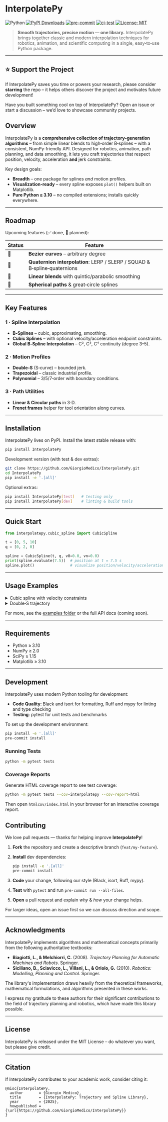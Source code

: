 # InterpolatePy

![Python](https://img.shields.io/badge/python-3.10+-blue)
[![PyPI Downloads](https://static.pepy.tech/badge/interpolatepy)](https://pepy.tech/projects/interpolatepy)
[![pre-commit](https://github.com/GiorgioMedico/InterpolatePy/actions/workflows/pre-commit.yml/badge.svg)](https://github.com/GiorgioMedico/InterpolatePy/actions/workflows/pre-commit.yml)
[![ci-test](https://github.com/GiorgioMedico/InterpolatePy/actions/workflows/test.yml/badge.svg)](https://github.com/GiorgioMedico/InterpolatePy/actions/workflows/test.yml)
[![License: MIT](https://img.shields.io/badge/License-MIT-yellow.svg)](https://opensource.org/licenses/MIT)

> **Smooth trajectories, precise motion — one library.**
> InterpolatePy brings together classic and modern interpolation techniques for robotics, animation, and scientific computing in a single, easy‑to‑use Python package.

---

## ⭐️ Support the Project

If InterpolatePy saves you time or powers your research, please consider **starring** the repo – it helps others discover the project and motivates future development!


Have you built something cool on top of InterpolatePy? Open an issue or start a discussion – we’d love to showcase community projects.


## Overview

InterpolatePy is a **comprehensive collection of trajectory‑generation algorithms** – from simple linear blends to high‑order B‑splines – with a consistent, NumPy‑friendly API. Designed for robotics, animation, path planning, and data smoothing, it lets you craft trajectories that respect position, velocity, acceleration **and** jerk constraints.

Key design goals:

* **Breadth** – one package for splines *and* motion profiles.
* **Visualization‑ready** – every spline exposes `plot()` helpers built on Matplotlib.
* **Pure Python ≥ 3.10** – no compiled extensions; installs quickly everywhere.

---

## Roadmap

Upcoming features (✅ done, 🚧 planned):

| Status | Feature                                                                   |
| ------ | ------------------------------------------------------------------------- |
| 🚧     | **Bezier curves** – arbitrary degree                                      |
| 🚧     | **Quaternion interpolation**: LERP / SLERP / SQUAD & B‑spline‑quaternions |
| 🚧     | **Linear blends** with quintic/parabolic smoothing                        |
| 🚧     | **Spherical paths** & great‑circle splines                                |

---

## Key Features

### 1 · Spline Interpolation

* **B‑Splines** – cubic, approximating, smoothing.
* **Cubic Splines** – with optional velocity/acceleration endpoint constraints.
* **Global B‑Spline Interpolation** – C², C³, C⁴ continuity (degree 3–5).

### 2 · Motion Profiles

* **Double‑S** (S‑curve) – bounded jerk.
* **Trapezoidal** – classic industrial profile.
* **Polynomial** – 3/5/7‑order with boundary conditions.

### 3 · Path Utilities

* **Linear & Circular paths** in 3‑D.
* **Frenet frames** helper for tool orientation along curves.

---

## Installation

InterpolatePy lives on PyPI. Install the latest stable release with:

```bash
pip install InterpolatePy
```

Development version (with test & dev extras):

```bash
git clone https://github.com/GiorgioMedico/InterpolatePy.git
cd InterpolatePy
pip install -e '.[all]'
```

Optional extras:

```bash
pip install InterpolatePy[test]   # testing only
pip install InterpolatePy[dev]    # linting & build tools
```

---

## Quick Start

```python
from interpolatepy.cubic_spline import CubicSpline

t = [0, 5, 10]
q = [0, 2, 0]

spline = CubicSpline(t, q, v0=0.0, vn=0.0)
print(spline.evaluate(7.5))  # position at t = 7.5 s
spline.plot()                # visualize position/velocity/acceleration
```

---

## Usage Examples

<details>
<summary>Cubic spline with velocity constraints</summary>

```python
from interpolatepy.cubic_spline import CubicSpline

t_points = [0.0, 5.0, 7.0, 10.0]
q_points = [1.0, 3.0, -1.0, 2.0]

s = CubicSpline(t_points, q_points, v0=1.0, vn=0.0)
position = s.evaluate(6.0)
```

</details>

<details>
<summary>Double‑S trajectory</summary>

```python
from interpolatepy.double_s import DoubleSTrajectory, StateParams, TrajectoryBounds

state  = StateParams(q_0=0, q_1=10, v_0=0, v_1=0)
bounds = TrajectoryBounds(v_bound=5, a_bound=10, j_bound=30)
traj   = DoubleSTrajectory(state, bounds)
```

</details>

For more, see the [examples folder](examples/) or the full API docs (coming soon).

---

## Requirements

* Python ≥ 3.10
* NumPy ≥ 2.0
* SciPy ≥ 1.15
* Matplotlib ≥ 3.10

---

## Development

InterpolatePy uses modern Python tooling for development:

* **Code Quality**: Black and isort for formatting, Ruff and mypy for linting and type checking
* **Testing**: pytest for unit tests and benchmarks

To set up the development environment:

```bash
pip install -e '.[all]'
pre-commit install
```

### Running Tests

```bash
python -m pytest tests
```

### Coverage Reports

Generate HTML coverage report to see test coverage:

```bash
python -m pytest tests --cov=interpolatepy --cov-report=html
```

Then open `htmlcov/index.html` in your browser for an interactive coverage report.

## Contributing

We love pull requests — thanks for helping improve **InterpolatePy**!

1. **Fork** the repository and create a descriptive branch (`feat/my-feature`).
2. **Install** dev dependencies:

   ```bash
   pip install -e '.[all]'
   pre-commit install
   ```
3. **Code** your change, following our style (Black, isort, Ruff, mypy).
4. **Test** with `pytest` and run `pre-commit run --all-files`.
5. **Open** a pull request and explain *why* & *how* your change helps.

For larger ideas, open an issue first so we can discuss direction and scope.

---

## Acknowledgments

InterpolatePy implements algorithms and mathematical concepts primarily from the following authoritative textbooks:

* **Biagiotti, L., & Melchiorri, C.** (2008). *Trajectory Planning for Automatic Machines and Robots*. Springer.
* **Siciliano, B., Sciavicco, L., Villani, L., & Oriolo, G.** (2010). *Robotics: Modelling, Planning and Control*. Springer.

The library's implementation draws heavily from the theoretical frameworks, mathematical formulations, and algorithms presented in these works.

I express my gratitude to these authors for their significant contributions to the field of trajectory planning and robotics, which have made this library possible.

---

## License

InterpolatePy is released under the MIT License – do whatever you want, but please give credit.

---

## Citation

If InterpolatePy contributes to your academic work, consider citing it:

```text
@misc{InterpolatePy,
  author       = {Giorgio Medico},
  title        = {InterpolatePy: Trajectory and Spline Library},
  year         = {2025},
  howpublished = {\url{https://github.com/GiorgioMedico/InterpolatePy}}
}
```
